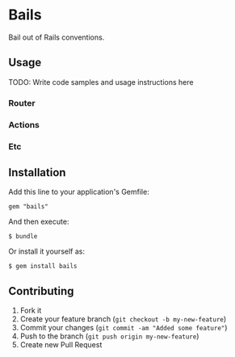 # Bails

Bail out of Rails conventions.

## Usage

TODO: Write code samples and usage instructions here

### Router

### Actions

### Etc

## Installation

Add this line to your application's Gemfile:

    gem "bails"

And then execute:

    $ bundle

Or install it yourself as:

    $ gem install bails

## Contributing

1. Fork it
2. Create your feature branch (`git checkout -b my-new-feature`)
3. Commit your changes (`git commit -am "Added some feature"`)
4. Push to the branch (`git push origin my-new-feature`)
5. Create new Pull Request
